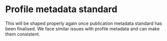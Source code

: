 # Profile metadata standard

This will be shaped properly again once publication metadata standard has been finalised. We face similar issues with profile metadata and can make them consistent.
